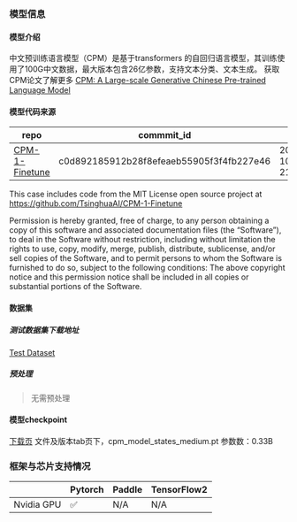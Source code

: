 ### 模型信息
#### 模型介绍
中文预训练语言模型（CPM）是基于transformers 的自回归语言模型，其训练使用了100G中文数据，最大版本包含26亿参数，支持文本分类、文本生成。 
获取CPM论文了解更多 
[CPM: A Large-scale Generative Chinese Pre-trained Language Model](https://arxiv.org/abs/2012.00413)

#### 模型代码来源
| repo    | commmit_id  | date |
|  ----  | ----  |----  |
| [CPM-1-Finetune](https://github.com/TsinghuaAI/CPM-1-Finetune) | c0d892185912b28f8efeaeb55905f3f4fb227e46|2021-10-17 21:53:00|

This case includes code from the MIT License open source project at https://github.com/TsinghuaAI/CPM-1-Finetune

Permission is hereby granted, free of charge, to any person obtaining a copy of this software and associated documentation files (the “Software”), to deal in the Software without restriction, including without limitation the rights to use, copy, modify, merge, publish, distribute, sublicense, and/or sell copies of the Software, and to permit persons to whom the Software is furnished to do so, subject to the following conditions:
  The above copyright notice and this permission notice shall be included in all copies or substantial portions of the Software.



#### 数据集
##### 测试数据集下载地址
[Test Dataset](https://drive.google.com/drive/folders/1gL01xbFBcrgP0TmgOhJ_uplkeG-BCwvM)

##### 预处理
> 无需预处理 

#### 模型checkpoint 
[下载页](https://model.baai.ac.cn/model-detail/100105)
文件及版本tab页下，cpm_model_states_medium.pt
参数数：0.33B

### 框架与芯片支持情况
|     | Pytorch  |Paddle|TensorFlow2|
|  ----  | ----  |  ----  | ----  |
| Nvidia GPU | ✅ |N/A  |N/A|



